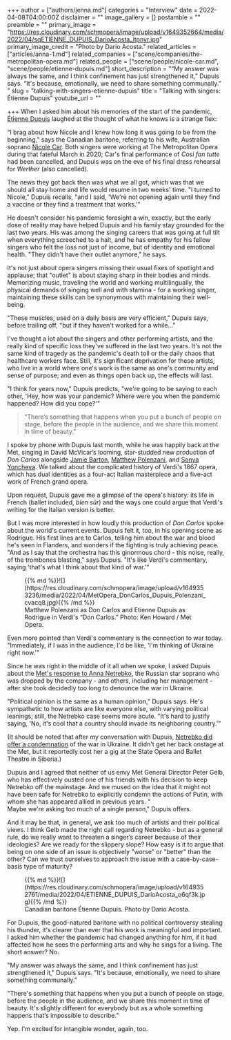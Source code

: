 +++
author = ["authors/jenna.md"]
categories = "Interview"
date = 2022-04-08T04:00:00Z
disclaimer = ""
image_gallery = []
postamble = ""
preamble = ""
primary_image = "https://res.cloudinary.com/schmopera/image/upload/v1649352664/media/2022/04/sqETIENNE_DUPUIS_DarioAcosta_itpnyr.jpg"
primary_image_credit = "Photo by Dario Acosta."
related_articles = ["articles/anna-1.md"]
related_companies = ["scene/companies/the-metropolitan-opera.md"]
related_people = ["scene/people/nicole-car.md", "scene/people/etienne-dupuis.md"]
short_description = "“My answer was always the same, and I think confinement has just strengthened it,” Dupuis says. “It's because, emotionally, we need to share something communally.” "
slug = "talking-with-singers-etienne-dupuis"
title = "Talking with singers: Étienne Dupuis"
youtube_url = ""

+++
When I asked him about his memories of the start of the pandemic, [Étienne Dupuis](/scene/people/etienne-dupuis/) laughed at the thought of what he knows is a strange flex:

“I brag about how Nicole and I knew how long it was going to be from the beginning,” says the Canadian baritone, referring to his wife, Australian soprano [Nicole Car](/scene/people/nicole-car/). Both singers were working at The Metropolitan Opera during that fateful March in 2020; Car's final performance of _Così fan tutte_ had been cancelled, and Dupuis was on the eve of his final dress rehearsal for _Werther_ (also cancelled).

The news they got back then was what we all got, which was that we should all stay home and life would resume in two weeks' time. "I turned to Nicole," Dupuis recalls, "and I said, 'We're not opening again until they find a vaccine or they find a treatment that works.'"

He doesn't consider his pandemic foresight a win, exactly, but the early dose of reality may have helped Dupuis and his family stay grounded for the last two years. His was among the singing careers that was going at full tilt when everything screeched to a halt, and he has empathy for his fellow singers who felt the loss not just of income, but of identity and emotional health. "They didn't have their outlet anymore," he says.

It's not just about opera singers missing their usual fixes of spotlight and applause; that "outlet" is about staying sharp in their bodies and minds. Memorizing music, traveling the world and working multilingually, the physical demands of singing well and with stamina - for a working singer, maintaining these skills can be synonymous with maintaining their well-being.

"These muscles, used on a daily basis are very efficient," Dupuis says, before trailing off, "but if they haven't worked for a while…"

I've thought a lot about the singers and other performing artists, and the really kind of specific loss they've suffered in the last two years. It's not the same kind of tragedy as the pandemic's death toll or the daily chaos that healthcare workers face. Still, it's significant deprivation for these artists, who live in a world where one's work is the same as one's community and sense of purpose; and even as things open back up, the effects will last.

"I think for years now," Dupuis predicts, "we're going to be saying to each other, 'Hey, how was your pandemic? Where were you when the pandemic happened? How did you cope?'"

> "There’s something that happens when you put a bunch of people on stage, before the people in the audience, and we share this moment in time of beauty."

I spoke by phone with Dupuis last month, while he was happily back at the Met, singing in David McVicar’s looming, star-studded new production of _Don Carlos_ alongside [Jamie Barton](/talking-with-singers-jamie-barton/), [Matthew Polenzani](/talking-with-singers-matthew-polenzani/), and [Sonya Yoncheva](/scene/people/sonya-yoncheva/). We talked about the complicated history of Verdi's 1867 opera, which has dual identities as a four-act Italian masterpiece and a five-act work of French grand opera.

Upon request, Dupuis gave me a glimpse of the opera's history: its life in French (ballet included, _bien sûr_) and the ways one could argue that Verdi's writing for the Italian version is better.

But I was more interested in how loudly this production of _Don Carlos_ spoke about the world's current events. Dupuis felt it, too, in his opening scene as Rodrigue. His first lines are to Carlos, telling him about the war and blood he's seen in Flanders, and wonders if the fighting is truly achieving peace. "And as I say that the orchestra has this ginormous chord - this noise, really, of the trombones blasting," says Dupuis. "It's like Verdi's commentary, saying 'that's what I think about that kind of war.'"

<figure data-type="image">{{% md %}}![](https://res.cloudinary.com/schmopera/image/upload/v1649353236/media/2022/04/MetOpera_DonCarlos_Dupuis_Polenzani_cvacq8.jpg){{% /md %}}

<figcaption>Matthew Polenzani as Don Carlos and Etienne Dupuis as Rodrigue in Verdi's “Don Carlos.” Photo: Ken Howard / Met Opera.</figcaption>

</figure>

Even more pointed than Verdi's commentary is the connection to war today. "Immediately, if I was in the audience, I'd be like, 'I'm thinking of Ukraine right now.'"

Since he was right in the middle of it all when we spoke, I asked Dupuis about the [Met's response to Anna Netrebko](/opera-politics-blurry-lines-being-kind/), the Russian star soprano who was dropped by the company - and others, including her management - after she took decidedly too long to denounce the war in Ukraine.

"Political opinion is the same as a human opinion," Dupuis says. He's sympathetic to how artists are like everyone else, with varying political leanings; still, the Netrebko case seems more acute. "It's hard to justify saying, 'No, it's cool that a country should invade its neighboring country.'"

(It should be noted that after my conversation with Dupuis, [Netrebko did offer a condemnation](https://www.theguardian.com/music/2022/mar/30/russian-soprano-anna-netrebko-putin-ukraine-war-met-opera) of the war in Ukraine. It didn't get her back onstage at the Met, but it reportedly cost her a gig at the State Opera and Ballet Theatre in Siberia.)

Dupuis and I agreed that neither of us envy Met General Director Peter Gelb, who has effectively ousted one of his friends with his decision to keep Netrebko off the mainstage. And we mused on the idea that it might not have been safe for Netrebko to explicitly condemn the actions of Putin, with whom she has appeared allied in previous years. "  
Maybe we're asking too much of a single person," Dupuis offers.

And it may be that, in general, we ask too much of artists and their political views. I think Gelb made the right call regarding Netrebko - but as a general rule, do we really want to threaten a singer’s career because of their ideologies? Are we ready for the slippery slope? How easy is it to argue that being on one side of an issue is objectively "worse" or "better" than the other? Can we trust ourselves to approach the issue with a case-by-case-basis type of maturity?

<figure data-type="image">{{% md %}}![](https://res.cloudinary.com/schmopera/image/upload/v1649352761/media/2022/04/ETIENNE_DUPUIS_DarioAcosta_o6qf3k.jpg){{% /md %}}

<figcaption>Canadian baritone Étienne Dupuis. Photo by Dario Acosta.</figcaption>  
</figure>

For Dupuis, the good-natured baritone with no political controversy stealing his thunder, it's clearer than ever that his work is meaningful and important. I asked him whether the pandemic had changed anything for him, if it had affected how he sees the performing arts and why he sings for a living. The short answer? No.

"My answer was always the same, and I think confinement has just strengthened it," Dupuis says. "It's because, emotionally, we need to share something communally."

"There's something that happens when you put a bunch of people on stage, before the people in the audience, and we share this moment in time of beauty. It's slightly different for everybody but as a whole something happens that’s impossible to describe."

Yep. I'm excited for intangible wonder, again, too.